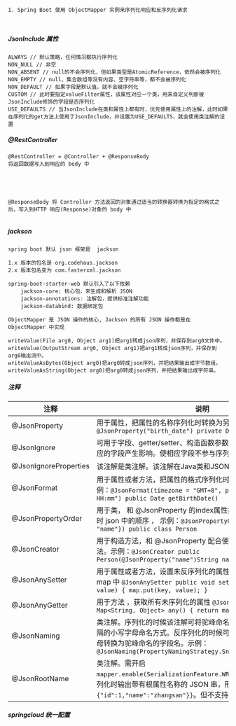 ```
1. Spring Boot 使用 ObjectMapper 实例来序列化响应和反序列化请求



```



##### JsonInclude 属性

```
ALWAYS // 默认策略，任何情况都执行序列化
NON_NULL // 非空
NON_ABSENT // null的不会序列化，但如果类型是AtomicReference，依然会被序列化
NON_EMPTY // null、集合数组等没有内容、空字符串等，都不会被序列化
NON_DEFAULT // 如果字段是默认值，就不会被序列化
CUSTOM // 此时要指定valueFilter属性，该属性对应一个类，用来自定义判断被JsonInclude修饰的字段是否序列化
USE_DEFAULTS // 当JsonInclude在类和属性上都有时，优先使用属性上的注解，此时如果在序列化的get方法上使用了JsonInclude，并设置为USE_DEFAULTS，就会使用类注解的设置  
```



##### @RestController

```
@RestController = @Controller + @ResponseBody
将返回数据写入到响应的 body 中





@ResponseBody 将 Controller 方法返回的对象通过适当的转换器转换为指定的格式之后，写入到HTTP 响应(Response)对象的 body 中


```

##### jackson

```
spring boot 默认 json 框架是  jackson
```

```
1.x 版本的包名是 org.codehaus.jackson
2.x 版本包名变为 com.fasterxml.jackson
```





```
spring-boot-starter-web 默认引入了以下依赖
    jackson-core: 核心包，来生成和解析 JSON
    jackson-annotations: 注解包，提供标准注解功能
    jackson-databind: 数据绑定包
```

```
ObjectMapper 是 JSON 操作的核心, Jackson 的所有 JSON 操作都是在 ObjectMapper 中实现

writeValue(File arg0, Object arg1)把arg1转成json序列，并保存到arg0文件中。
writeValue(OutputStream arg0, Object arg1)把arg1转成json序列，并保存到arg0输出流中。
writeValueAsBytes(Object arg0)把arg0转成json序列，并把结果输出成字节数组。
writeValueAsString(Object arg0)把arg0转成json序列，并把结果输出成字符串。
```



##### 注释

| 注释                  | 说明                                                         |
| --------------------- | ------------------------------------------------------------ |
| @JsonProperty         | 用于属性，把属性的名称序列化时转换为另外一个名称。示例：`@JsonProperty("birth_date") private Date birthDate` |
| @JsonIgnore           | 可用于字段、getter/setter、构造函数参数上，作用相同，都会对相应的字段产生影响。使相应字段不参与序列化和反序列化。 |
| @JsonIgnoreProperties | 该注解是类注解。该注解在Java类和JSON不完全匹配的时候使用。   |
| @JsonFormat           | 用于属性或者方法，把属性的格式序列化时转换成指定的格式。示例：`@JsonFormat(timezone = "GMT+8", pattern = "yyyy-MM-dd HH:mm") public Date getBirthDate()` |
| @JsonPropertyOrder    | 用于类， 和 @JsonProperty 的index属性类似，指定属性在序列化时 json 中的顺序 ， 示例：`@JsonPropertyOrder({ "birth_Date", "name"}) public class Person` |
| @JsonCreator          | 用于构造方法，和 @JsonProperty 配合使用，适用有参数的构造方法。示例：`@JsonCreator public Person(@JsonProperty("name")String name) {…}` |
| @JsonAnySetter        | 用于属性或者方法，设置未反序列化的属性名和值作为键值存储到 map 中 `@JsonAnySetter public void set(String key, Object value) { map.put(key, value); }` |
| @JsonAnyGetter        | 用于方法 ，获取所有未序列化的属性 `@JsonAnyGetter public Map<String, Object> any() { return map; }` |
| @JsonNaming           | 类注解。序列化的时候该注解可将驼峰命名的字段名转换为下划线分隔的小写字母命名方式。反序列化的时候可以将下划线分隔的小写字母转换为驼峰命名的字段名。示例：`@JsonNaming(PropertyNamingStrategy.SnakeCaseStrategy.class)` |
| @JsonRootName         | 类注解。需开启`mapper.enable(SerializationFeature.WRAP_ROOT_VALUE)`，用于序列化时输出带有根属性名称的 JSON 串，形式如 `{"root_name":{"id":1,"name":"zhangsan"}}`。但不支持该 JSON 串反序列化。 |

##### springcloud 统一配置

```




```

